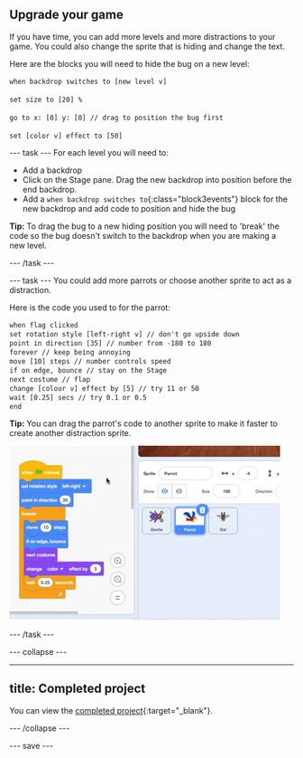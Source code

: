 ## Upgrade your game

If you have time, you can add more levels and more distractions to your game. You could also change the sprite that is hiding and change the text. 

Here are the blocks you will need to hide the bug on a new level:

```blocks3
when backdrop switches to [new level v]

set size to [20] %

go to x: [0] y: [0] // drag to position the bug first

set [color v] effect to [50]
```

--- task ---
For each level you will need to:
- Add a backdrop
- Click on the Stage pane. Drag the new backdrop into position before the end backdrop. 
- Add a `when backdrop switches to`{:class="block3events"} block for the new backdrop and add code to position and hide the bug 

**Tip:** To drag the bug to a new hiding position you will need to 'break' the code so the bug doesn't switch to the backdrop when you are making a new level.

--- /task ---

--- task ---
You could add more parrots or choose another sprite to act as a distraction. 

Here is the code you used to for the parrot:
```blocks3
when flag clicked
set rotation style [left-right v] // don't go upside down
point in direction [35] // number from -180 to 180
forever // keep being annoying
move [10] steps // number controls speed
if on edge, bounce // stay on the Stage
next costume // flap
change [colour v] effect by [5] // try 11 or 50
wait [0.25] secs // try 0.1 or 0.5
end
```

**Tip:** You can drag the parrot's code to another sprite to make it faster to create another distraction sprite.

![Dragging code to another sprite](images/drag-parrot-code.gif)

--- /task ---

--- collapse ---

---
title: Completed project
---

You can view the [completed project](https://scratch.mit.edu/projects/486719939/){:target="_blank"}.

--- /collapse ---

--- save ---

